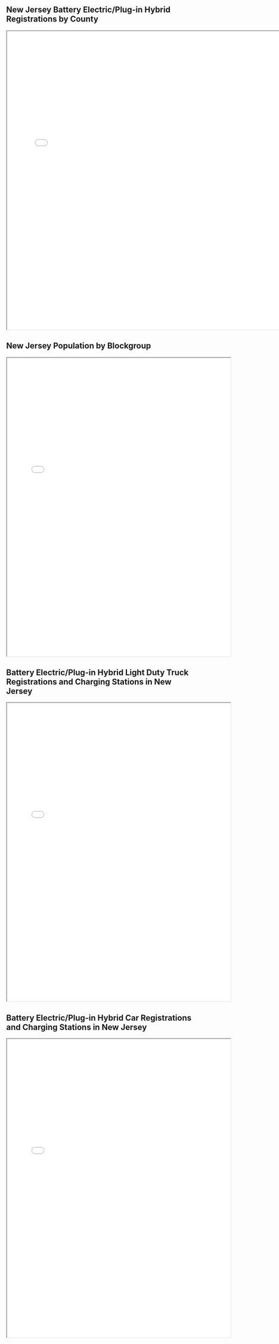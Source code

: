 ## New Jersey Battery Electric/Plug-in Hybrid Registrations by County
<iframe src='Battery_Electric_Plugin_Hybrid_registrations_in_NJ_by_County.png' width = '750' height = '800' ></iframe>

## New Jersey Population by Blockgroup
<iframe src='New Jersey Population by Blockgroup.png' width = '600' height = '800' ></iframe>

## Battery Electric/Plug-in Hybrid Light Duty Truck Registrations and Charging Stations in New Jersey
<iframe src='charging_stations_with_electric_light_duty_truck_registrations.html' width = '600' height = '800' ></iframe>

## Battery Electric/Plug-in Hybrid Car Registrations and Charging Stations in New Jersey
<iframe src='charging_stations_with_electric_passenger_car_registrations.html' width = '600' height = '800' ></iframe>
